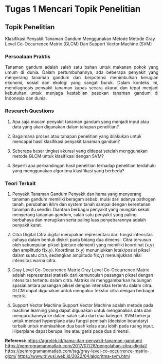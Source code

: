# Tugas 1 Mencari Topik Penelitian

## Topik Penelitian

Klasifikasi Penyakit Tanaman Gandum Menggunakan Metode Metode Gray Level Co-Occurrence Matrix (GLCM) Dan Support Vector Machine (SVM)

### Persoalaan Praktis

<div style='text-align: justify;'>
Tanaman gandum adalah salah satu bahan untuk makanan pokok yang umum di dunia. Dalam pertumbuhannya, ada beberapa penyakit yang menyerang tanaman gandum dan berpotensi menimbulkan kerugian ekonomi, sosial dan ekologi yang sangat buruk. Dalam konteks ini, mendiagnosis penyakit tanaman kapas secara akurat dan tepat menjadi kebutuhan untuk menjaga kestabilan pasokan tanaman gandum di Indonesia dan dunia.</div>

### Research Questions

1.	Apa saja macam penyakit tanaman gandum yang menjadi input atau data yang akan digunakan dalam tahapan penelitian?

2.	Bagaimana proses atau tahapan penelitian yang dilakukan untuk mencapai hasil klasifikasi penyakit tanaman gandum? 

3.	Seberapa besar tingkat akurasi yang didapat setelah menggunakan metode GLCM untuk klasifikasi dengan SVM?

4.	Seperti apa perbandingan hasil penelitian terhadap penelitian terdahulu yang menggunakan algoritma klasifikasi yang berbeda?

### Teori Terkait

1.	Penyakit Tanaman Gandum
Penyakit dan hama yang menyerang tanaman gandum memiliki beragam sebab, mulai dari adanya pathogen tanah, perubahan iklim dan system tanah sampai dengan kerentanan tanaman itu sendiri. Diantara berbagai penyakit yang mungkin sekali menyerang tanaman gandum, salah satu penyakit yang paling berbahaya dan merugikan serta paling luas penyebarannya adalah penyakit karat.

2.	Citra Digital
Citra digital merupakan representasi dari fungsi intensitas cahaya dalam bentuk diskrit pada bidang dua dimensi. Citra tersusun oleh sekumpulan piksel (picture element) yang memiliki koordinat (x,y) dan amplitudo f(x,y). Koordinat (x,y) menunjukkan letak/posisi piksel dalam suatu citra, sedangkan amplitudo f(x,y) menunjukkan nilai intensitas warna citra.

3.	Gray Level Co-Occurrence Matrix
Gray Level Co-Occurrence Matrix adalah representasi statistik dari kemunculan pasangan piksel dengan intensitas tertentu dalam citra. Matriks ini menggambarkan hubungan spasial antara pasangan piksel dengan intensitas tertentu dalam citra. GLCM dapat digunakan untuk mengukur tekstur citra dengan berbagai metrik.

4.	Support Vector Machine
Support Vector Machine adalah metode pada machine learning yang dapat digunakan untuk menganalisis data dan mengurutkannya ke dalam salah satu dari dua kategori. SVM bekerja untuk mencari hyperplane atau fungsi pemisah (decision boundary) terbaik untuk memisahkan dua buah kelas atau lebih pada ruang input. Hiperplane dapat berupa line atau garis pada dua dimensi.

**Referensi:** 
https://agrotek.id/hama-dan-penyakit-tanaman-gandum/
https://pemrogramanmatlab.com/2017/07/26/pengolahan-citra-digital/
https://pemrogramanmatlab.com/tag/gray-level-co-occurrence-matrix-glcm/
https://www.trivusi.web.id/2022/04/algoritma-svm.html
